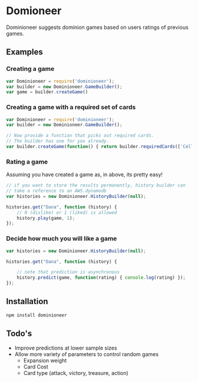 # Domioneer
Dominioneer suggests dominion games based on users ratings of previous games. 

## Examples

### Creating a game
```javascript
var Dominioneer = require('dominioneer');
var builder = new Dominioneer.GameBuilder();
var game = builder.createGame()
```
### Creating a game with a required set of cards
```javascript
var Dominioneer = require('dominioneer');
var builder = new Dominioneer.GameBuilder();

// Now provide a function that picks out required cards.
// The builder has one for you already.
var builder.createGame(function() { return builder.requiredCards(['Cellar', 'Witch'])}),
```
### Rating a game
Assuming you have created a game as, in above, its pretty easy!

```javascript
// if you want to store the results permanently, history builder can
// take a reference to an AWS.dynamodb
var histories = new Dominioneer.HistoryBuilder(null);

histories.get("Dana", function (history) {
    // 0 (dislike) or 1 (liked) is allowed
	history.play(game, 1);
});
```
### Decide how much you will like a game
```javascript
var histories = new Dominioneer.HistoryBuilder(null);

histories.get("Dana", function (history) {

	// note that prediction is asynchronous
	history.predict(game, function(rating) { console.log(rating) });
});
```

## Installation

```sh
npm install dominioneer
```

## Todo's
* Improve predictions at lower sample sizes
* Allow more variety of parameters to control random games
    * Expansion weight
    * Card Cost
    * Card type (attack, victory, treasure, action)
